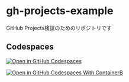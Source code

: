 # gh-projects-example
GitHub Projects検証のためのリポジトリです

## Codespaces 
[![Open in GitHub Codespaces](https://github.com/codespaces/badge.svg)](https://codespaces.new/Hideyasu-Ozawa/gh-projects-example)

[![Open in GitHub Codespaces With ContainerB](https://github.com/codespaces/badge.svg)](https://codespaces.new/Hideyasu-Ozawa/gh-projects-example??skip_quickstart=true&machine=standardLinux32gb&repo=934587189&ref=main&devcontainer_path=.devcontainer%2FcontainerB%2Fdevcontainer.json&geo=SoutheastAsia)
